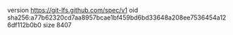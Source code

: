 version https://git-lfs.github.com/spec/v1
oid sha256:a77b62320cd7aa8957bcae1bf459bd6bd33648a208ee7536454a126df112b0b0
size 8407
